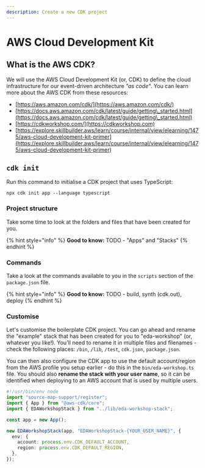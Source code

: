 ```yaml
---
description: Create a new CDK project
---
```


# AWS Cloud Development Kit

## What is the AWS CDK?

We will use the AWS Cloud Development Kit (or, CDK) to define the cloud infrastructure for our event-driven architecture _"as code"_. You can learn more about the AWS CDK from these resources:

* [https://aws.amazon.com/cdk/](https://aws.amazon.com/cdk/)
* [https://docs.aws.amazon.com/cdk/latest/guide/getting\_started.html](https://docs.aws.amazon.com/cdk/latest/guide/getting\_started.html)
* [https://cdkworkshop.com/](https://cdkworkshop.com)
* [https://explore.skillbuilder.aws/learn/course/internal/view/elearning/1475/aws-cloud-development-kit-primer](https://explore.skillbuilder.aws/learn/course/internal/view/elearning/1475/aws-cloud-development-kit-primer)

## `cdk init`

Run this command to initialise a CDK project that uses TypeScript:

```shell
npx cdk init app --language typescript
```

### Project structure

Take some time to look at the folders and files that have been created for you.

{% hint style="info" %}
**Good to know:** TODO - "Apps" and "Stacks"
{% endhint %}

### Commands

Take a look at the commands available to you in the `scripts` section of the `package.json` file.

{% hint style="info" %}
**Good to know:** TODO - build, synth (cdk.out), deploy
{% endhint %}

### Customise

Let's customise the boilerplate CDK project. You can go ahead and rename the "example" stack that has been created for you to "eda-workshop" (or, whatever you like!). You'll need to rename it in multiple files and filenames - check the following places: `/bin`, `/lib`, `/test`, `cdk.json`, `package.json`.

You can then also configure the CDK app to use the default account/region from the AWS profile you setup earlier - do this in the `bin/eda-workshop.ts` file. You should also **rename the stack with your user name**, so it can be identified when deploying to an AWS account that is used by multiple users.

```typescript
#!/usr/bin/env node
import "source-map-support/register";
import { App } from "@aws-cdk/core";
import { EDAWorkshopStack } from "../lib/eda-workshop-stack";

const app = new App();

new EDAWorkshopStack(app, "EDAWorkshopStack-{YOUR_USER_NAME}", {
  env: {
    account: process.env.CDK_DEFAULT_ACCOUNT,
    region: process.env.CDK_DEFAULT_REGION,
  },
});
```
